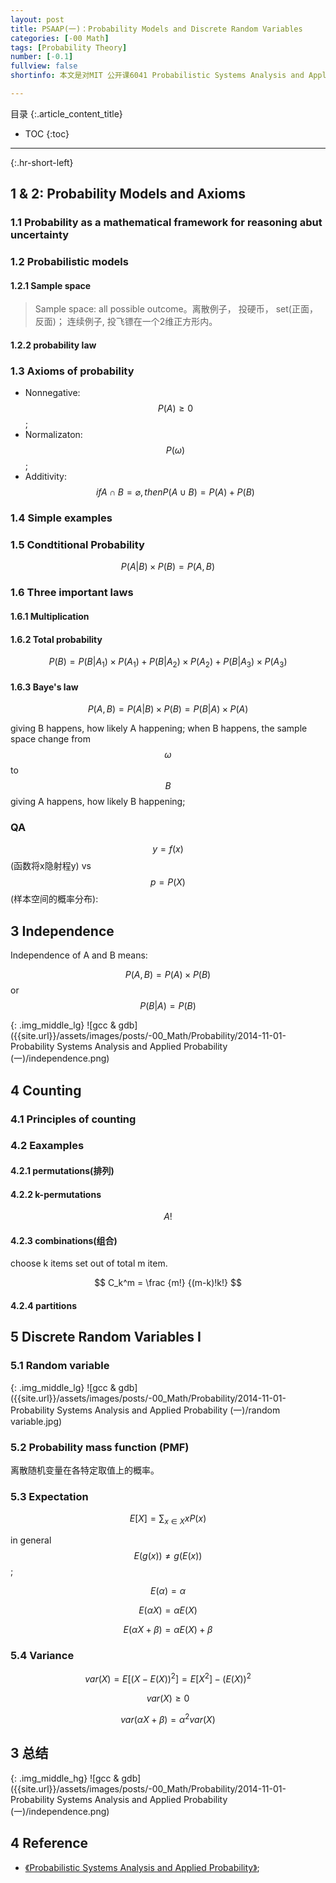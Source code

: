 ```yaml
---
layout: post
title: PSAAP(一)：Probability Models and Discrete Random Variables 
categories: [-00 Math]
tags: [Probability Theory]
number: [-0.1]
fullview: false
shortinfo: 本文是对MIT 公开课6041 Probabilistic Systems Analysis and Applied Probability 的总结。

---
```

目录
{:.article_content_title}


* TOC
{:toc}

---
{:.hr-short-left}

## 1 & 2:  Probability Models and Axioms ##

### 1.1 Probability as a mathematical framework for reasoning abut uncertainty

### 1.2 Probabilistic models

#### 1.2.1 Sample space

> Sample space: all possible outcome。离散例子， 投硬币， set(正面，反面)； 连续例子, 投飞镖在一个2维正方形内。

#### 1.2.2 probability law

### 1.3 Axioms of probability

- Nonnegative: $$ P(A) \ge 0 $$;
- Normalizaton: $$ P(\omega) $$;
- Additivity: $$ if A \cap B = \varnothing, then P(A \cup B) = P(A) + P(B)  $$

### 1.4 Simple examples

### 1.5 Condtitional Probability

$$ P(A|B) \times P(B) = P(A,B) $$

### 1.6 Three important laws

#### 1.6.1 Multiplication

#### 1.6.2 Total probability

$$ P(B) = P(B|A_1) \times P(A_1) +  P(B|A_2) \times P(A_2) + P(B|A_3) \times P(A_3) $$

#### 1.6.3 Baye's law

$$ P(A,B) = P(A|B) \times P(B) = P(B|A) \times P(A) $$

giving B happens, how likely A happening; when B happens, the sample space change from $$\omega$$ to $$B$$
giving A happens, how likely B happening;


### QA

$$y = f(x)$$(函数将x隐射程y) vs $$ p = P(X)$$(样本空间的概率分布):

## 3 Independence

Independence of A and B means:

$$ P(A,B) = P(A) \times P(B) $$ or
$$ P(B|A) = P(B) $$

{: .img_middle_lg}
![gcc & gdb]({{site.url}}/assets/images/posts/-00_Math/Probability/2014-11-01-Probability Systems Analysis and Applied Probability (一)/independence.png)

## 4 Counting

### 4.1 Principles of counting

### 4.2 Eaxamples

#### 4.2.1 permutations(排列)

#### 4.2.2 k-permutations

$$ A! $$

#### 4.2.3 combinations(组合)

choose k items set out of total m item.

$$ C_k^m =  \frac {m!} {(m-k)!k!} $$

#### 4.2.4 partitions

## 5 Discrete Random Variables I

### 5.1 Random variable

{: .img_middle_lg}
![gcc & gdb]({{site.url}}/assets/images/posts/-00_Math/Probability/2014-11-01-Probability Systems Analysis and Applied Probability (一)/random variable.jpg)

### 5.2 Probability mass function (PMF)

离散随机变量在各特定取值上的概率。

### 5.3 Expectation

$$ E[X] = \sum_{x \in X} xP(x)$$

in general $$E(g(x)) \ne g(E(x))$$;

$$E(\alpha) = \alpha$$

$$E(\alpha X) = \alpha E(X) $$

$$E(\alpha X + \beta) = \alpha E(X) + \beta$$

### 5.4 Variance

$$var(X) = E[(X-E(X))^2] = E[X^2] - (E(X))^2$$

$$var(X) \ge 0 $$

$$var(\alpha X + \beta) = {\alpha}^2 var(X) $$

## 3 总结 ##

{: .img_middle_hg}
![gcc & gdb]({{site.url}}/assets/images/posts/-00_Math/Probability/2014-11-01-Probability Systems Analysis and Applied Probability (一)/independence.png)

## 4 Reference ##

- [《Probabilistic Systems Analysis and Applied Probability》](https://ocw.mit.edu/courses/electrical-engineering-and-computer-science/6-041sc-probabilistic-systems-analysis-and-applied-probability-fall-2013/); 




